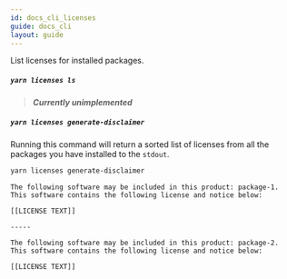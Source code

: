 ```yaml
---
id: docs_cli_licenses
guide: docs_cli
layout: guide
---
```


<p class="lead">List licenses for installed packages.</p>

##### `yarn licenses ls` <a class="toc" id="toc-yarn-licenses-ls" href="#toc-yarn-licenses-ls"></a>

> ***Currently unimplemented***

##### `yarn licenses generate-disclaimer` <a class="toc" id="toc-yarn-licenses-generate-disclaimer" href="#toc-yarn-licenses-generate-disclaimer"></a>

Running this command will return a sorted list of licenses from all the
packages you have installed to the `stdout`.

```sh
yarn licenses generate-disclaimer
```

```
The following software may be included in this product: package-1. This software contains the following license and notice below:

[[LICENSE TEXT]]

-----

The following software may be included in this product: package-2. This software contains the following license and notice below:

[[LICENSE TEXT]]
```
